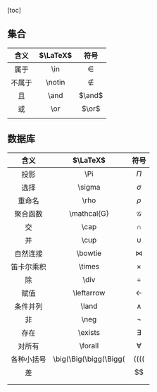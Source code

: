 [toc]

## 集合

|  含义  | $\LaTeX$ |   符号   |
| :----: | :------: | :------: |
|  属于  |   \in    |  $\in$   |
| 不属于 |  \notin  | $\notin$ |
|   且   |   \and   |  $\and$  |
|   或   |   \or    |  $\or$   |
|        |          |          |



## 数据库

|    含义    |        $\LaTeX$        |           符号           |
| :--------: | :--------------------: | :----------------------: |
|    投影    |          \Pi           |          $\Pi$           |
|    选择    |         \sigma         |         $\sigma$         |
|   重命名   |          \rho          |          $\rho$          |
|  聚合函数  |      \mathcal{G}       |      $\mathcal{G}$       |
|     交     |          \cap          |          $\cap$          |
|     并     |          \cup          |          $\cup$          |
|  自然连接  |        \bowtie         |        $\bowtie$         |
| 笛卡尔乘积 |         \times         |         $\times$         |
|     除     |          \div          |          $\div$          |
|    赋值    |       \leftarrow       |       $\leftarrow$       |
|  条件并列  |         \land          |         $\land$          |
|     非     |          \neg          |          $\neg$          |
|    存在    |        \exists         |        $\exists$         |
|   对所有   |        \forall         |        $\forall$         |
| 各种小括号 | \big(\Big(\bigg(\Bigg( | $\big(\Big(\bigg(\Bigg($ |
|     差     |                        |            $$            |
|            |                        |                          |
|            |                        |                          |

